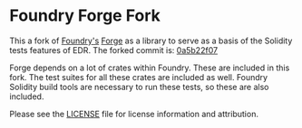 # Foundry Forge Fork

This a fork of [Foundry's](https://github.com/foundry-rs/foundry) [Forge](https://book.getfoundry.sh/forge/) as a library to serve as a basis of the Solidity tests features of EDR. The forked commit is: [0a5b22f07](https://github.com/foundry-rs/foundry/commits/0a5b22f07)

Forge depends on a lot of crates within Foundry. These are included in this fork. The test suites for all these crates are included as well. Foundry Solidity build tools are necessary to run these tests, so these are also included.

Please see the [LICENSE](../../LICENSE) file for license information and attribution.
